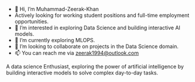 - 👋 Hi, I’m Muhammad-Zeerak-Khan
-    Actively looking for working student positions and full-time employment opportunities.
- 👀 I’m interested in exploring Data Science and building interactive AI models.
- 🌱 I’m currently exploring MLOPS.
- 💞️ I’m looking to collaborate on projects in the Data Science domain.
- 📫 You can reach me via zeerak1994@outlook.com

A data science Enthusiast, exploring the power of artificial intelligence by building interactive models to solve complex day-to-day tasks.

